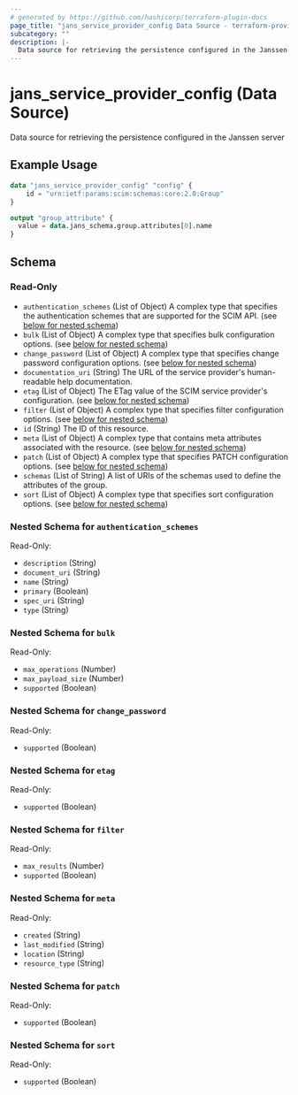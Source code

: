 ```yaml
---
# generated by https://github.com/hashicorp/terraform-plugin-docs
page_title: "jans_service_provider_config Data Source - terraform-provider-jans"
subcategory: ""
description: |-
  Data source for retrieving the persistence configured in the Janssen server
---
```


# jans_service_provider_config (Data Source)

Data source for retrieving the persistence configured in the Janssen server

## Example Usage

```terraform
data "jans_service_provider_config" "config" {
	id = "urn:ietf:params:scim:schemas:core:2.0:Group"
}

output "group_attribute" {
  value = data.jans_schema.group.attributes[0].name
}
```

<!-- schema generated by tfplugindocs -->
## Schema

### Read-Only

- `authentication_schemes` (List of Object) A complex type that specifies the authentication schemes that are supported for the SCIM API. (see [below for nested schema](#nestedatt--authentication_schemes))
- `bulk` (List of Object) A complex type that specifies bulk configuration options. (see [below for nested schema](#nestedatt--bulk))
- `change_password` (List of Object) A complex type that specifies change password configuration options. (see [below for nested schema](#nestedatt--change_password))
- `documentation_uri` (String) The URL of the service provider's human-readable help documentation.
- `etag` (List of Object) The ETag value of the SCIM service provider's configuration. (see [below for nested schema](#nestedatt--etag))
- `filter` (List of Object) A complex type that specifies filter configuration options. (see [below for nested schema](#nestedatt--filter))
- `id` (String) The ID of this resource.
- `meta` (List of Object) A complex type that contains meta attributes associated with the resource. (see [below for nested schema](#nestedatt--meta))
- `patch` (List of Object) A complex type that specifies PATCH configuration options. (see [below for nested schema](#nestedatt--patch))
- `schemas` (List of String) A list of URIs of the schemas used to define the attributes of the group.
- `sort` (List of Object) A complex type that specifies sort configuration options. (see [below for nested schema](#nestedatt--sort))

<a id="nestedatt--authentication_schemes"></a>
### Nested Schema for `authentication_schemes`

Read-Only:

- `description` (String)
- `document_uri` (String)
- `name` (String)
- `primary` (Boolean)
- `spec_uri` (String)
- `type` (String)


<a id="nestedatt--bulk"></a>
### Nested Schema for `bulk`

Read-Only:

- `max_operations` (Number)
- `max_payload_size` (Number)
- `supported` (Boolean)


<a id="nestedatt--change_password"></a>
### Nested Schema for `change_password`

Read-Only:

- `supported` (Boolean)


<a id="nestedatt--etag"></a>
### Nested Schema for `etag`

Read-Only:

- `supported` (Boolean)


<a id="nestedatt--filter"></a>
### Nested Schema for `filter`

Read-Only:

- `max_results` (Number)
- `supported` (Boolean)


<a id="nestedatt--meta"></a>
### Nested Schema for `meta`

Read-Only:

- `created` (String)
- `last_modified` (String)
- `location` (String)
- `resource_type` (String)


<a id="nestedatt--patch"></a>
### Nested Schema for `patch`

Read-Only:

- `supported` (Boolean)


<a id="nestedatt--sort"></a>
### Nested Schema for `sort`

Read-Only:

- `supported` (Boolean)


